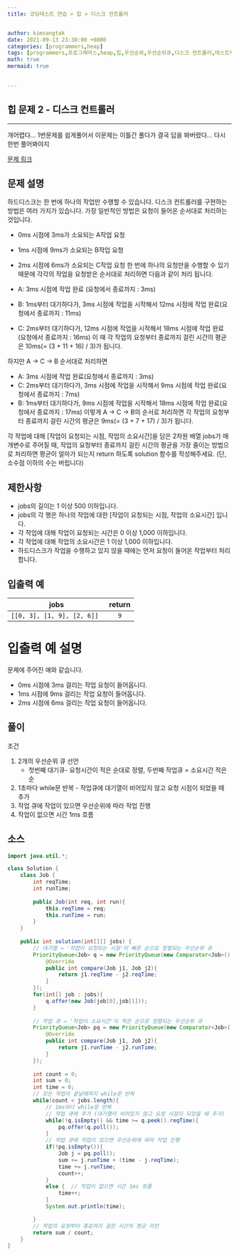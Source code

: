 ```yaml
---
title: 코딩테스트 연습 > 힙 > 디스크 컨트롤러


author: kimsangtak
date: 2021-09-13 23:30:00 +0800
categories: [programmers,heap]
tags: [programmers,프로그래머스,heap,힙,우선순위,우선순위큐,디스크 컨트롤러,테스트케이스]
math: true
mermaid: true

  
---
```


## 힙 문제 2 - 디스크 컨트롤러

---
개어렵다... 1번문제를 쉽게풀어서 이문제는 이틀간 풀다가 결국 답을 봐버렸다...  다시 한번 풀어봐야지

<a href="https://programmers.co.kr/learn/courses/30/lessons/42627" target="_blank">문제 링크</a>

## 문제 설명

하드디스크는 한 번에 하나의 작업만 수행할 수 있습니다. 디스크 컨트롤러를 구현하는 방법은 여러 가지가 있습니다. 가장 일반적인 방법은 요청이 들어온 순서대로 처리하는 것입니다.

- 0ms 시점에 3ms가 소요되는 A작업 요청
- 1ms 시점에 9ms가 소요되는 B작업 요청
- 2ms 시점에 6ms가 소요되는 C작업 요청
한 번에 하나의 요청만을 수행할 수 있기 때문에 각각의 작업을 요청받은 순서대로 처리하면 다음과 같이 처리 됩니다.

- A: 3ms 시점에 작업 완료 (요청에서 종료까지 : 3ms)
- B: 1ms부터 대기하다가, 3ms 시점에 작업을 시작해서 12ms 시점에 작업 완료(요청에서 종료까지 : 11ms)
- C: 2ms부터 대기하다가, 12ms 시점에 작업을 시작해서 18ms 시점에 작업 완료(요청에서 종료까지 : 16ms)
이 때 각 작업의 요청부터 종료까지 걸린 시간의 평균은 10ms(= (3 + 11 + 16) / 3)가 됩니다.

하지만 A → C → B 순서대로 처리하면
- A: 3ms 시점에 작업 완료(요청에서 종료까지 : 3ms)
- C: 2ms부터 대기하다가, 3ms 시점에 작업을 시작해서 9ms 시점에 작업 완료(요청에서 종료까지 : 7ms)
- B: 1ms부터 대기하다가, 9ms 시점에 작업을 시작해서 18ms 시점에 작업 완료(요청에서 종료까지 : 17ms)
이렇게 A → C → B의 순서로 처리하면 각 작업의 요청부터 종료까지 걸린 시간의 평균은 9ms(= (3 + 7 + 17) / 3)가 됩니다.

각 작업에 대해 [작업이 요청되는 시점, 작업의 소요시간]을 담은 2차원 배열 jobs가 매개변수로 주어질 때, 작업의 요청부터 종료까지 걸린 시간의 평균을 가장 줄이는 방법으로 처리하면 평균이 얼마가 되는지 return 하도록 solution 함수를 작성해주세요. (단, 소수점 이하의 수는 버립니다)

## 제한사항
- jobs의 길이는 1 이상 500 이하입니다.
- jobs의 각 행은 하나의 작업에 대한 [작업이 요청되는 시점, 작업의 소요시간] 입니다.
- 각 작업에 대해 작업이 요청되는 시간은 0 이상 1,000 이하입니다.
- 각 작업에 대해 작업의 소요시간은 1 이상 1,000 이하입니다.
- 하드디스크가 작업을 수행하고 있지 않을 때에는 먼저 요청이 들어온 작업부터 처리합니다.

## 입출력 예

| jobs          |  return|
|:-----------:|:--------------------:|
| `[[0, 3], [1, 9], [2, 6]]	`  | `9` |



# 입출력 예 설명

문제에 주어진 예와 같습니다.

- 0ms 시점에 3ms 걸리는 작업 요청이 들어옵니다.
- 1ms 시점에 9ms 걸리는 작업 요청이 들어옵니다.
- 2ms 시점에 6ms 걸리는 작업 요청이 들어옵니다.

## 풀이

조건 

1.  2개의 우선순위 큐 선언 
    * 첫번째 대기큐-  요청시간이 적은 순대로 정렬, 두번째 작업큐 = 소요시간 적은 순
2. 1초마다 while문 반복 - 작업큐에 대기열이 비어있지 않고 요청 시점이 되었을 때 추가
3. 작업 큐에 작업이 있으면 우선순위에 따라 작업 진행
4. 작업이 없으면 시간 1ms 흐름

## 소스 

```java
import java.util.*;

class Solution {
    class Job {
        int reqTime;
        int runTime;
        
        public Job(int req, int run){
            this.reqTime = req;
            this.runTime = run;
        }
    }
    
    public int solution(int[][] jobs) {
        // 대기열 → '작업이 요청되는 시점'이 빠른 순으로 정렬되는 우선순위 큐
        PriorityQueue<Job> q = new PriorityQueue(new Comparator<Job>() {
            @Override
            public int compare(Job j1, Job j2){
                return j1.reqTime - j2.reqTime;
            }
        });
        for(int[] job : jobs){
            q.offer(new Job(job[0],job[1]));
        }
        
        // 작업 큐 → '작업이 소요시간'이 적은 순으로 정렬되는 우선순위 큐
        PriorityQueue<Job> pq = new PriorityQueue(new Comparator<Job>() {
            @Override
            public int compare(Job j1, Job j2){
                return j1.runTime - j2.runTime;
            }
        });
        
        int count = 0;
        int sum = 0;
        int time = 0;
        // 모든 작업이 끝날때까지 while문 반복
        while(count < jobs.length){
            // 1ms마다 while문 반복
            // 작업 큐에 추가 (대기열이 비어있지 않고 요청 시점이 되었을 때 추가)
            while(!q.isEmpty() && time >= q.peek().reqTime){
                pq.offer(q.poll());
            }
            // 작업 큐에 작업이 있으면 우선순위에 따라 작업 진행
            if(!pq.isEmpty()){
                Job j = pq.poll();
                sum += j.runTime + (time - j.reqTime);
                time += j.runTime;
                count++;
            }
            else {  // 작업이 없으면 시간 1ms 흐름
                time++;
            }     
            System.out.println(time);

        }
        // 작업의 요청부터 종료까지 걸린 시간의 평균 리턴
        return sum / count;
    }
}
```

